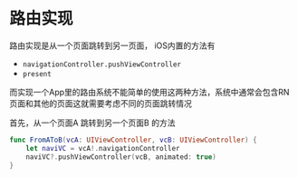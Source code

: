 # 路由实现



路由实现是从一个页面跳转到另一页面， iOS内置的方法有

- `navigationController.pushViewController`
- `present`

而实现一个App里的路由系统不能简单的使用这两种方法，系统中通常会包含RN页面和其他的页面这就需要考虑不同的页面跳转情况

首先，从一个页面A 跳转到另一个页面B 的方法

```swift
func FromAToB(vcA: UIViewController, vcB: UIViewController) {
	let naviVC = vcA!.navigationController
	naviVC?.pushViewController(vcB, animated: true)
}
```








